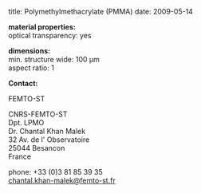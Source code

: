title: Polymethylmethacrylate (PMMA)
date: 2009-05-14  

__material properties:__  
optical transparency:	yes
	
__dimensions:__  	
min. structure wide:	100 µm  
aspect ratio:	1
<!--break-->
__Contact:__

FEMTO-ST

CNRS-FEMTO-ST  
Dpt. LPMO  
Dr. Chantal Khan Malek  
32 Av. de l' Observatoire  
25044 Besancon  
France  

phone: +33 (0)3 81 85 39 35  
chantal.khan-malek@femto-st.fr